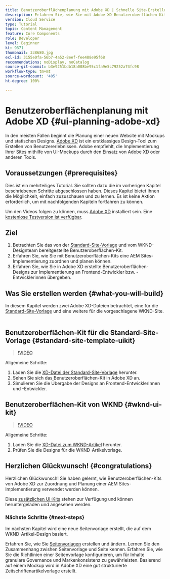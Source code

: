 ```yaml
---
title: Benutzeroberflächenplanung mit Adobe XD | Schnelle Site-Erstellung mit AEM
description: Erfahren Sie, wie Sie mit Adobe XD Benutzeroberflächen-Kits Ihre Adobe Experience Manager Sites-Implementierung entwerfen und schneller durchführen können.
version: Cloud Service
type: Tutorial
topic: Content Management
feature: Core Components
role: Developer
level: Beginner
kt: 9371
thumbnail: 338680.jpg
exl-id: 3155e0fa-56b7-4a52-8eef-fee488e95f68
recommendations: noDisplay, noCatalog
source-git-commit: b3e9251bdb18a008be95c1fa9e5c79252a74fc98
workflow-type: tm+mt
source-wordcount: '405'
ht-degree: 100%

---
```


# Benutzeroberflächenplanung mit Adobe XD {#ui-planning-adobe-xd}

In den meisten Fällen beginnt die Planung einer neuen Website mit Mockups und statischen Designs. [Adobe XD](https://www.adobe.com/products/xd.html?lang=de) ist ein erstklassiges Design-Tool zum Erstellen von Benutzererlebnissen. Adobe empfiehlt, die Implementierung Ihrer Sites mithilfe von UI-Mockups durch den Einsatz von Adobe XD oder anderen Tools.

## Voraussetzungen {#prerequisites}

Dies ist ein mehrteiliges Tutorial. Sie sollten dazu die im vorherigen Kapitel beschriebenen Schritte abgeschlossen haben. Dieses Kapitel bietet Ihnen die Möglichkeit, einfach zuzuschauen und zu lernen. Es ist keine Aktion erforderlich, um mit nachfolgenden Kapiteln fortfahren zu können.

Um den Videos folgen zu können, muss [Adobe XD](https://www.adobe.com/products/xd/pricing/free-trial.html?lang=de) installiert sein. Eine [kostenlose Testversion ist verfügbar](https://www.adobe.com/products/xd/pricing/free-trial.html?lang=de).

## Ziel

1. Betrachten Sie das von der [Standard-Site-Vorlage](https://github.com/adobe/aem-site-template-standard) und vom WKND-Designteam bereitgestellte Benutzeroberflächen-Kit.
1. Erfahren Sie, wie Sie mit Benutzeroberflächen-Kits eine AEM Sites-Implementierung zuordnen und planen können.
1. Erfahren Sie, wie Sie in Adobe XD erstellte Benutzeroberflächen-Designs zur Implementierung an Frontend-Entwickler bzw. -Entwicklerinnen übergeben.

## Was Sie erstellen werden {#what-you-will-build}

In diesem Kapitel werden zwei Adobe XD-Dateien betrachtet, eine für die [Standard-Site-Vorlage](https://github.com/adobe/aem-site-template-standard) und eine weitere für die vorgeschlagene WKND-Site.  

## Benutzeroberflächen-Kit für die Standard-Site-Vorlage {#standard-site-template-uikit}

>[!VIDEO](https://video.tv.adobe.com/v/338680?quality=12&learn=on)

Allgemeine Schritte:

1. Laden Sie die [XD-Datei der Standard-Site-Vorlage](https://github.com/adobe/aem-site-template-standard/raw/main/files/wireframe.xd) herunter.
1. Sehen Sie sich das Benutzeroberflächen-Kit in Adobe XD an.
1. Simulieren Sie die Übergabe der Designs an Frontend-Entwicklerinnen und -Entwickler.

## Benutzeroberflächen-Kit von WKND {#wknd-ui-kit}

>[!VIDEO](https://video.tv.adobe.com/v/30214?quality=12&learn=on)

Allgemeine Schritte:

1. Laden Sie die [XD-Datei zum WKND-Artikel](https://github.com/adobe/aem-guides-wknd/releases/download/aem-guides-wknd-0.0.2/AEM_UI-kit-WKND-article-design.xd) herunter.
1. Prüfen Sie die Designs für die WKND-Artikelvorlage.

## Herzlichen Glückwunsch! {#congratulations}

Herzlichen Glückwunsch! Sie haben gelernt, wie Benutzeroberflächen-Kits von Adobe XD zur Zuordnung und Planung einer AEM Sites-Implementierung verwendet werden können.

Diese [zusätzlichen UI-Kits](https://www.adobe.com/products/xd/features/ui-kits.html?lang=de) stehen zur Verfügung und können heruntergeladen und angesehen werden.

### Nächste Schritte {#next-steps}

Im nächsten Kapitel wird eine neue Seitenvorlage erstellt, die auf dem WKND-Artikel-Design basiert.

Erfahren Sie, wie Sie [Seitenvorlagen](./page-templates.md) erstellen und ändern. Lernen Sie den Zusammenhang zwishen Seitenvorlage und Seite kennen. Erfahren Sie, wie Sie die Richtlinien einer Seitenvorlage konfigurieren, um für Inhalte granulare Governance und Markenkonsistenz zu gewährleisten.  Basierend auf einem Mockup wird in Adobe XD eine gut strukturierte Zeitschriftenartikelvorlage erstellt.

